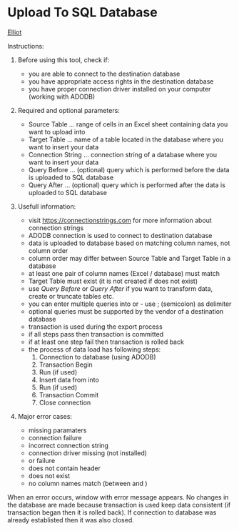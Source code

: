 # Upload To SQL Database

[Elliot](https://github.com/lukasheinz92/elliot/blob/main/README.md#elliot)

Instructions:

1. Before using this tool, check if:
    - you are able to connect to the destination database
    - you have appropriate access rights in the destination database
    - you have proper connection driver installed on your computer (working with ADODB)

2. Required and optional parameters:
    - Source Table ... range of cells in an Excel sheet containing data you want to upload into <Target Table>
    - Target Table ... name of a table located in the database where you want to insert your data
    - Connection String ... connection string of a database where you want to insert your data
    - Query Before ... (optional) query which is performed before the data is uploaded to SQL database
    - Query After ... (optional) query which is performed after the data is uploaded to SQL database

3. Usefull information:
    - visit <https://connectionstrings.com> for more information about connection strings
    - ADODB connection is used to connect to destination database
    - data is uploaded to database based on matching column names, not column order
    - column order may differ between Source Table and Target Table in a database
    - at least one pair of column names (Excel / database) must match
    - Target Table must exist (it is not created if does not exist)
    - use *Query Before* or *Query After* if you want to transform data, create or truncate tables etc.
    - you can enter multiple queries into <Query Before> or <Query After> - use ; (semicolon) as delimiter
    - optional queries must be supported by the vendor of a destination database
    - transaction is used during the export process
    - if all steps pass then transaction is committed
    - if at least one step fail then transaction is rolled back
    - the process of data load has following steps:
      1. Connection to database (using ADODB)
      2. Transaction Begin
      3. Run <Query Before> (if used)
      4. Insert data from <Source Table> into <Target Table>
      5. Run <Query After> (if used)
      6. Transaction Commit
      7. Close connection

4. Major error cases:
    - missing paramaters
    - connection failure
    - incorrect connection string
    - connection driver missing (not installed)
    - <Query Before> or <Query After> failure
    - <Source Table> does not contain header
    - <Target Table> does not exist
    - no column names match (between <Source Table> and <Target Tabe>) 

When an error occurs, window with error message appears. No changes in the database are made because transaction is used keep data consistent (if transaction began then it is rolled back). If connection to database was already establisted then it was also closed.
